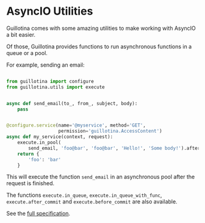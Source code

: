 # AsyncIO Utilities

Guillotina comes with some amazing utilities to make working with
AsyncIO a bit easier.

Of those, Guillotina provides functions to run asynchronous functions
in a queue or a pool.


For example, sending an email:

```python

from guillotina import configure
from guillotina.utils import execute


async def send_email(to_, from_, subject, body):
    pass


@configure.service(name='@myservice', method='GET',
                   permission='guillotina.AccessContent')
async def my_service(context, request):
    execute.in_pool(
        send_email, 'foo@bar', 'foo@bar', 'Hello!', 'Some body!').after_request()
    return {
        'foo': 'bar'
    }

```

This will execute the function `send_email` in an asynchronous pool after the request is finished.

The functions `execute.in_queue`, `execute.in_queue_with_func`, `execute.after_commit` and `execute.before_commit` are also available.

See the [full specification](../api/utils.html#module-guillotina.utils.execute).